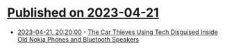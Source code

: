 # [Published on 2023-04-21](index.md)

* [2023-04-21, 20:20:00](https://tech.slashdot.org/story/23/04/21/2016235/the-car-thieves-using-tech-disguised-inside-old-nokia-phones-and-bluetooth-speakers?utm_source=rss1.0mainlinkanon&utm_medium=feed) - [The Car Thieves Using Tech Disguised Inside Old Nokia Phones and Bluetooth Speakers](https://tech.slashdot.org/story/23/04/21/2016235/the-car-thieves-using-tech-disguised-inside-old-nokia-phones-and-bluetooth-speakers?utm_source=rss1.0mainlinkanon&utm_medium=feed)
